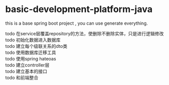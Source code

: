 # basic-development-platform-java

this is a base spring boot project , you can use generate everything.

todo 在service层覆盖repository的方法，使删除不删除实体，只是进行逻辑修改  
todo 初始化数据进入数据库  
todo 建立每个级联关系的dto类  
todo 使用数据库迁移工具  
todo 使用spring hateoas  
todo 建立controller层  
todo 建立基本的接口  
todo 和前端整合